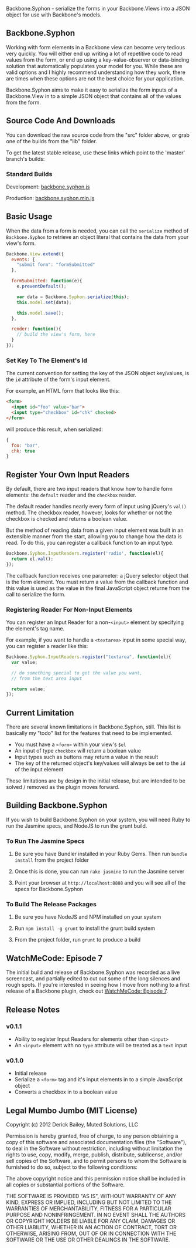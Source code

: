 Backbone.Syphon - serialize the forms in your
Backbone.Views into a JSON object for use with 
Backbone's models.

## Backbone.Syphon

Working with form elements in a Backbone view can become
very tedious very quickly. You will either end up writing
a lot of repetitive code to read values from the form,
or end up using a key-value-observer or data-binding
solution that automatically populates your model for you.
While these are valid options and I highly recommend
understanding how they work, there are times when these 
options are not the best choice for your application.

Backbone.Syphon aims to make it easy to serialize the
form inputs of a Backbone.View in to a simple JSON object
that contains all of the values from the form.

## Source Code And Downloads

You can download the raw source code from the "src" 
folder above, or grab one of the builds from the 
"lib" folder. 

To get the latest stable release, use these links 
which point to the 'master' branch's builds:

### Standard Builds

Development: [backbone.syphon.js](https://raw.github.com/derickbailey/backbone.syphon/master/lib/backbone.syphon.js)

Production: [backbone.syphon.min.js](https://raw.github.com/derickbailey/backbone.syphon/master/lib/backbone.syphon.min.js)

## Basic Usage

When the data from a form is needed, you can call the
`serialize` method of `Backbone.Syphon` to retrieve an
object literal that contains the data from your view's
form.

```js
Backbone.View.extend({
  events: {
    "submit form": "formSubmitted"
  },

  formSubmitted: function(e){
    e.preventDefault();

    var data = Backbone.Syphon.serialize(this);
    this.model.set(data);

    this.model.save();
  },

  render: function(){
    // build the view's form, here
  }
});
```

### Set Key To The Element's Id

The current convention for setting the key of the JSON
object key/values, is the `id` attribute of the form's
input element.

For example, an HTML form that looks like this:

```html
<form>
  <input id="foo" value="bar">
  <input type="checkbox" id="chk" checked>
</form>
```

will produce this result, when serialized:

```js
{
  foo: "bar",
  chk: true
}
```

## Register Your Own Input Readers

By default, there are two input readers that know how to
handle form elements: the `default` reader and the `checkbox`
reader.

The default reader handles nearly every form of input using
jQuery's `val()` method. The checkbox reader, however, looks
for whether or not the checkbox is checked and returns a
boolean value.

But the method of reading data from a given input element was
built in an extensible manner from the start, allowing you
to change how the data is read. To do this, you can register
a callback function to an input type.

```js
Backbone.Syphon.InputReaders.register('radio', function(el){
  return el.val();
});
```

The callback function receives one parameter: a jQuery selector
object that is the form element. You must return a value
from the callback function and this value is used as the
value in the final JavaScript object returne from the call
to serialize the form.

### Registering Reader For Non-Input Elements

You can register an Input Reader for a non-`<input>` element by
specifying the element's tag name.

For example, if you want to handle a `<textarea>` input in some
special way, you can register a reader like this:

```js
Backbone.Syphon.InputReaders.register("textarea", function(el){
  var value;

  // do something special to get the value you want, 
  // from the text area input

  return value;
});
```

## Current Limitation

There are several known limitations in Backbone.Syphon, still. This list
is basically my "todo" list for the features that need to be implemented.

* You must have a `<form>` within your view's `$el`
* An input of type `checkbox` will return a boolean value
* Input types such as buttons may return a value in the result
* The key of the returned object's key/values will always be set to the `id` of the input element

These limitations are by design in the initial release, but
are intended to be solved / removed as the plugin moves
forward.

## Building Backbone.Syphon

If you wish to build Backbone.Syphon on your system, you will
need Ruby to run the Jasmine specs, and NodeJS to run the
grunt build. 

### To Run The Jasmine Specs

1. Be sure you have Bundler installed in your Ruby Gems. Then
run `bundle install` from the project folder

2. Once this is done, you can run `rake jasmine` to run the 
Jasmine server

3. Point your browser at `http://localhost:8888` and you will
see all of the specs for Backbone.Syphon

### To Build The Release Packages

1. Be sure you have NodeJS and NPM installed on your system

2. Run `npm install -g grunt` to install the grunt build system

3. From the project folder, run `grunt` to produce a build

## WatchMeCode: Episode 7

The initial build and release of Backbone.Syphon was recorded
as a live screencast, and partially edited to cut out some
of the long silences and rough spots. If you're interested
in seeing how I move from nothing to a first release of a
Backbone plugin, check out [WatchMeCode: Episode 7](http://watchmecode.net/backbone-plugin).

## Release Notes

### v0.1.1

* Ability to register Input Readers for elements other than `<input>`
* An `<input>` element with no `type` attribute will be treated as a `text` input

### v0.1.0

* Initial release
* Serialize a `<form>` tag and it's input elements in to a simple JavaScript object
* Converts a checkbox in to a boolean value

## Legal Mumbo Jumbo (MIT License)

Copyright (c) 2012 Derick Bailey, Muted Solutions, LLC

Permission is hereby granted, free of charge, to any person obtaining a copy of this software and associated documentation files (the "Software"), to deal in the Software without restriction, including without limitation the rights to use, copy, modify, merge, publish, distribute, sublicense, and/or sell copies of the Software, and to permit persons to whom the Software is furnished to do so, subject to the following conditions:

The above copyright notice and this permission notice shall be included in all copies or substantial portions of the Software.

THE SOFTWARE IS PROVIDED "AS IS", WITHOUT WARRANTY OF ANY KIND, EXPRESS OR IMPLIED, INCLUDING BUT NOT LIMITED TO THE WARRANTIES OF MERCHANTABILITY, FITNESS FOR A PARTICULAR PURPOSE AND NONINFRINGEMENT. IN NO EVENT SHALL THE AUTHORS OR COPYRIGHT HOLDERS BE LIABLE FOR ANY CLAIM, DAMAGES OR OTHER LIABILITY, WHETHER IN AN ACTION OF CONTRACT, TORT OR OTHERWISE, ARISING FROM, OUT OF OR IN CONNECTION WITH THE SOFTWARE OR THE USE OR OTHER DEALINGS IN THE SOFTWARE.

